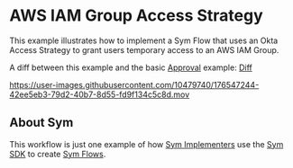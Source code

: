 # AWS IAM Group Access Strategy

This example illustrates how to implement a Sym Flow that uses an Okta Access Strategy to grant users temporary access to an AWS IAM Group.

A diff between this example and the basic [Approval](../approvals) example: [Diff](https://github.com/symopsio/quickstarts/compare/dfea5ed...11b311f)

https://user-images.githubusercontent.com/10479740/176547244-42ee5eb3-79d2-40b7-8d55-fd9f134c5c8d.mov

## About Sym

This workflow is just one example of how [Sym Implementers](https://docs.symops.com/docs/sym-for-implementers) use the [Sym SDK](https://docs.symops.com/docs) to create [Sym Flows](https://docs.symops.com/docs/flows).
